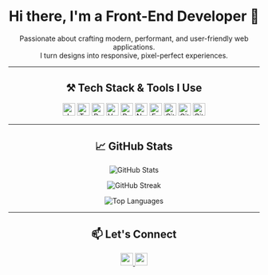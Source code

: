 <h1 align="center">Hi there, I'm a Front-End Developer 👋</h1>

<p align="center">
  Passionate about crafting modern, performant, and user-friendly web applications.
  <br>
  I turn designs into responsive, pixel-perfect experiences.
</p>

---

<h2 align="center">⚒️ Tech Stack & Tools I Use</h2>

<p align="center">
  <!-- JavaScript -->
  <img src="https://img.shields.io/badge/JavaScript-282C34?logo=javascript&logoColor=F7DF1E" alt="JavaScript" height="25"/>
  <!-- TypeScript -->
  <img src="https://img.shields.io/badge/TypeScript-282C34?logo=typescript&logoColor=3178C6" alt="TypeScript" height="25"/>
  <!-- React -->
  <img src="https://img.shields.io/badge/React-282C34?logo=react&logoColor=5fd5f4" alt="React" height="25"/>
  <!-- Vue -->
  <img src="https://img.shields.io/badge/Vue.js-282C34?logo=vuedotjs&logoColor=4FC08D" alt="Vue" height="25"/>
  <!-- Redux -->
  <img src="https://img.shields.io/badge/Redux-282C34?logo=redux&logoColor=764ABC" alt="Redux" height="25"/>
  <!-- Node.js -->
  <img src="https://img.shields.io/badge/Node.js-282C34?logo=nodedotjs&logoColor=339933" alt="Node.js" height="25"/>
  <!-- Express -->
  <img src="https://img.shields.io/badge/Express.js-282C34?logo=express&logoColor=FFFFFF" alt="Express" height="25"/>
  <!-- Git -->
  <img src="https://img.shields.io/badge/Git-282C34?logo=git&logoColor=F05032" alt="Git" height="25"/>
  <!-- GitHub -->
  <img src="https://img.shields.io/badge/GitHub-282C34?logo=github&logoColor=FFFFFF" alt="GitHub" height="25"/>
  <!-- GitLab -->
  <img src="https://img.shields.io/badge/GitLab-282C34?logo=gitlab&logoColor=FC6D26" alt="GitLab" height="25"/>
</p>

---

<h2 align="center">📈 GitHub Stats</h2>

<p align="center">
  <img src="https://github-readme-stats.vercel.app/api?username=hoangminhdevelop&show_icons=true&theme=radical" alt="GitHub Stats" />
</p>

<p align="center">
  <img src="https://github-readme-streak-stats.herokuapp.com/?user=hoangminhdevelop&theme=radical" alt="GitHub Streak" />
</p>

<p align="center">
  <img src="https://github-readme-stats.vercel.app/api/top-langs/?username=hoangminhdevelop&layout=compact&theme=radical" alt="Top Languages" />
</p>

---

<h2 align="center">📫 Let's Connect</h2>

<p align="center">
  <a href="https://www.linkedin.com/in/hoang-minh-truong/" target="_blank">
    <img src="https://img.shields.io/badge/LinkedIn-0A66C2?logo=linkedin&logoColor=white" height="25" />
  </a>
  <a href="mailto:minhtruonghoang28@gmail.com">
    <img src="https://img.shields.io/badge/Email-D14836?logo=gmail&logoColor=white" height="25" />
  </a>
</p>
